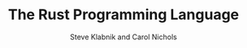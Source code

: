 ---
title: "The Rust Programming Language"
type: "book"
author: "Steve Klabnik and Carol Nichols"
url: "https://doc.rust-lang.org/book/"
description: "The official book for learning Rust, covering everything from basic syntax to advanced concepts"
--- 